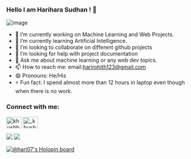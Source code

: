 ### Hello I am Harihara Sudhan ! 👋
![image](https://user-images.githubusercontent.com/63738424/128705260-d1fa091a-f5ae-47af-8886-09ed72580cb6.png)


- 🔭 I’m currently working on Machine Learning and Web Projects.
- 🌱 I’m currently learning Artificial Intelligence.
- 👯 I’m looking to collaborate on different github projects
- 🤔 I’m looking for help with project documentation
- 💬 Ask me about machine learning or any web dev topics.
- 📫 How to reach me: email:harirohith123@gmail.com
- 😄 Pronouns: He/His
- ⚡ Fun fact: I spend almost more than 12 hours in laptop even though when there is no work.

<h3 align="left">Connect with me:</h3>
<p align="left">

<a href="https://www.linkedin.com/in/s-harihara-sudhan-a75b551b1/" target="blank"><img align="center" src="https://cdn.jsdelivr.net/npm/simple-icons@3.0.1/icons/linkedin.svg" alt="khushboogoel01" height="30" width="40" /></a>
<a href="https://instagram.com/hari07.sudhan" target="blank"><img align="center" src="https://cdn.jsdelivr.net/npm/simple-icons@3.0.1/icons/instagram.svg" alt="_khushboo.goel" height="30" width="40" /></a>

</p>


<img src="https://github-readme-stats.vercel.app/api/top-langs/?username=hariharas-wq&exclude_repo=Portfolio&langs_count=10&layout=compact&theme=chartreuse-dark&icon_color=00ffff&count_private=true">

<img src="https://github-readme-stats.vercel.app/api?username=hariharas-wq&&show_icons=true&title_color=ffffff&icon_color=bb2acf&text_color=daf7dc&bg_color=ffba2c">

[![@hari07's Holopin board](https://holopin.me/hari07)](https://holopin.io/@hari07)
